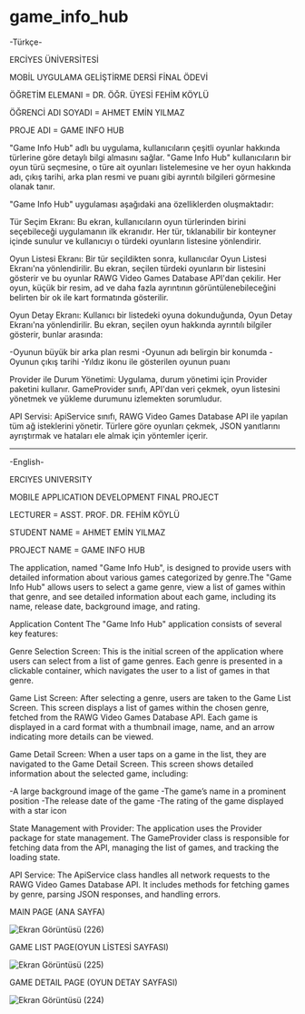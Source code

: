 # game_info_hub

-Türkçe-

ERCİYES ÜNİVERSİTESİ

MOBİL UYGULAMA GELİŞTİRME DERSİ FİNAL ÖDEVİ

ÖĞRETİM ELEMANI = DR. ÖĞR. ÜYESİ FEHİM KÖYLÜ

ÖĞRENCİ ADI SOYADI = AHMET EMİN YILMAZ 

PROJE ADI = GAME INFO HUB


"Game Info Hub" adlı bu uygulama, kullanıcıların çeşitli oyunlar hakkında türlerine göre detaylı bilgi almasını sağlar. "Game Info Hub" kullanıcıların bir oyun türü seçmesine, o türe ait oyunları listelemesine ve her oyun hakkında adı, çıkış tarihi, arka plan resmi ve puanı gibi ayrıntılı bilgileri görmesine olanak tanır.

"Game Info Hub" uygulaması aşağıdaki ana özelliklerden oluşmaktadır:

Tür Seçim Ekranı: Bu ekran, kullanıcıların oyun türlerinden birini seçebileceği uygulamanın ilk ekranıdır. Her tür, tıklanabilir bir konteyner içinde sunulur ve kullanıcıyı o türdeki oyunların listesine yönlendirir.

Oyun Listesi Ekranı: Bir tür seçildikten sonra, kullanıcılar Oyun Listesi Ekranı'na yönlendirilir. Bu ekran, seçilen türdeki oyunların bir listesini gösterir ve bu oyunlar RAWG Video Games Database API'dan çekilir. Her oyun, küçük bir resim, ad ve daha fazla ayrıntının görüntülenebileceğini belirten bir ok ile kart formatında gösterilir.

Oyun Detay Ekranı: Kullanıcı bir listedeki oyuna dokunduğunda, Oyun Detay Ekranı'na yönlendirilir. Bu ekran, seçilen oyun hakkında ayrıntılı bilgiler gösterir, bunlar arasında:

-Oyunun büyük bir arka plan resmi
-Oyunun adı belirgin bir konumda
-Oyunun çıkış tarihi
-Yıldız ikonu ile gösterilen oyunun puanı

Provider ile Durum Yönetimi: Uygulama, durum yönetimi için Provider paketini kullanır. GameProvider sınıfı, API'dan veri çekmek, oyun listesini yönetmek ve yükleme durumunu izlemekten sorumludur.

API Servisi: ApiService sınıfı, RAWG Video Games Database API ile yapılan tüm ağ isteklerini yönetir. Türlere göre oyunları çekmek, JSON yanıtlarını ayrıştırmak ve hataları ele almak için yöntemler içerir.

********************************************************************************************************************************************************************

-English-

ERCIYES UNIVERSITY

MOBILE APPLICATION DEVELOPMENT FINAL PROJECT

LECTURER = ASST. PROF. DR. FEHİM KÖYLÜ

STUDENT NAME = AHMET EMİN YILMAZ

PROJECT NAME = GAME INFO HUB

The application, named "Game Info Hub", is designed to provide users with detailed information about various games categorized by genre.The "Game Info Hub" allows users to select a game genre, view a list of games within that genre, and see detailed information about each game, including its name, release date, background image, and rating.

Application Content
The "Game Info Hub" application consists of several key features:

Genre Selection Screen: This is the initial screen of the application where users can select from a list of game genres. Each genre is presented in a clickable container, which navigates the user to a list of games in that genre.

Game List Screen: After selecting a genre, users are taken to the Game List Screen. This screen displays a list of games within the chosen genre, fetched from the RAWG Video Games Database API. Each game is displayed in a card format with a thumbnail image, name, and an arrow indicating more details can be viewed.

Game Detail Screen: When a user taps on a game in the list, they are navigated to the Game Detail Screen. This screen shows detailed information about the selected game, including:

-A large background image of the game
-The game’s name in a prominent position
-The release date of the game
-The rating of the game displayed with a star icon

State Management with Provider: The application uses the Provider package for state management. The GameProvider class is responsible for fetching data from the API, managing the list of games, and tracking the loading state.

API Service: The ApiService class handles all network requests to the RAWG Video Games Database API. It includes methods for fetching games by genre, parsing JSON responses, and handling errors.



MAIN PAGE (ANA SAYFA)

![Ekran Görüntüsü (226)](https://github.com/AhmetEmin1088/game_info_hub/assets/77226294/db03e9d0-7105-46f0-8059-1198cf289ed9)


GAME LIST PAGE(OYUN LİSTESİ SAYFASI)

![Ekran Görüntüsü (225)](https://github.com/AhmetEmin1088/game_info_hub/assets/77226294/0dea8c19-71a1-4e43-bb15-9d83d553d2b8)


GAME DETAIL PAGE (OYUN DETAY SAYFASI)

![Ekran Görüntüsü (224)](https://github.com/AhmetEmin1088/game_info_hub/assets/77226294/f52028e6-52a4-4b57-b0d9-f02fd85e6868)


